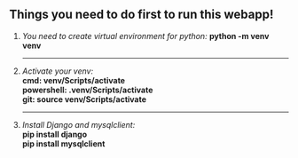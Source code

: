 <h2>Things you need to do first to run this webapp!</h2>
<ol>
	<li>
		<i>You need to create virtual environment for python:</i>
		<b> python -m venv venv </b>
	</li>
	<hr>
	<li>
		<i>Activate your venv:</i><br>
		<b>cmd: venv/Scripts/activate<br>
		powershell: .venv/Scripts/activate<br>
		git: source venv/Scripts/activate</b>
	</li>
	<hr>
	<li>
		<i>Install Django and mysqlclient:</i><br>
		<b>pip install django<br>
		pip install mysqlclient</b>
	</li>
</ol>

   
